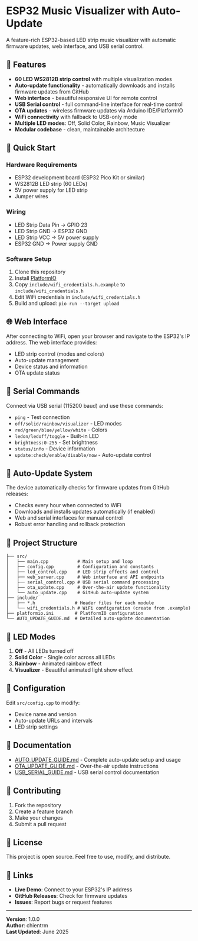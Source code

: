 # ESP32 Music Visualizer with Auto-Update

A feature-rich ESP32-based LED strip music visualizer with automatic firmware updates, web interface, and USB serial control.

## 🎵 Features

- **60 LED WS2812B strip control** with multiple visualization modes
- **Auto-update functionality** - automatically downloads and installs firmware updates from GitHub
- **Web interface** - beautiful responsive UI for remote control
- **USB Serial control** - full command-line interface for real-time control
- **OTA updates** - wireless firmware updates via Arduino IDE/PlatformIO
- **WiFi connectivity** with fallback to USB-only mode
- **Multiple LED modes**: Off, Solid Color, Rainbow, Music Visualizer
- **Modular codebase** - clean, maintainable architecture

## 🚀 Quick Start

### Hardware Requirements

- ESP32 development board (ESP32 Pico Kit or similar)
- WS2812B LED strip (60 LEDs)
- 5V power supply for LED strip
- Jumper wires

### Wiring

- LED Strip Data Pin → GPIO 23
- LED Strip GND → ESP32 GND
- LED Strip VCC → 5V power supply
- ESP32 GND → Power supply GND

### Software Setup

1. Clone this repository
2. Install [PlatformIO](https://platformio.org/)
3. Copy `include/wifi_credentials.h.example` to `include/wifi_credentials.h`
4. Edit WiFi credentials in `include/wifi_credentials.h`
5. Build and upload: `pio run --target upload`

## 🌐 Web Interface

After connecting to WiFi, open your browser and navigate to the ESP32's IP address. The web interface provides:

- LED strip control (modes and colors)
- Auto-update management
- Device status and information
- OTA update status

## 📱 Serial Commands

Connect via USB serial (115200 baud) and use these commands:

- `ping` - Test connection
- `off/solid/rainbow/visualizer` - LED modes
- `red/green/blue/yellow/white` - Colors
- `ledon/ledoff/toggle` - Built-in LED
- `brightness:0-255` - Set brightness
- `status/info` - Device information
- `update:check/enable/disable/now` - Auto-update control

## 🔄 Auto-Update System

The device automatically checks for firmware updates from GitHub releases:

- Checks every hour when connected to WiFi
- Downloads and installs updates automatically (if enabled)
- Web and serial interfaces for manual control
- Robust error handling and rollback protection

## 📁 Project Structure

```
├── src/
│   ├── main.cpp           # Main setup and loop
│   ├── config.cpp         # Configuration and constants
│   ├── led_control.cpp    # LED strip effects and control
│   ├── web_server.cpp     # Web interface and API endpoints
│   ├── serial_control.cpp # USB serial command processing
│   ├── ota_update.cpp     # Over-the-air update functionality
│   └── auto_update.cpp    # GitHub auto-update system
├── include/
│   ├── *.h               # Header files for each module
│   └── wifi_credentials.h # WiFi configuration (create from .example)
├── platformio.ini        # PlatformIO configuration
└── AUTO_UPDATE_GUIDE.md  # Detailed auto-update documentation
```

## 🎨 LED Modes

1. **Off** - All LEDs turned off
2. **Solid Color** - Single color across all LEDs
3. **Rainbow** - Animated rainbow effect
4. **Visualizer** - Beautiful animated light show effect

## 🔧 Configuration

Edit `src/config.cpp` to modify:

- Device name and version
- Auto-update URLs and intervals
- LED strip settings

## 📖 Documentation

- [AUTO_UPDATE_GUIDE.md](AUTO_UPDATE_GUIDE.md) - Complete auto-update setup and usage
- [OTA_UPDATE_GUIDE.md](OTA_UPDATE_GUIDE.md) - Over-the-air update instructions
- [USB_SERIAL_GUIDE.md](USB_SERIAL_GUIDE.md) - USB serial control documentation

## 🤝 Contributing

1. Fork the repository
2. Create a feature branch
3. Make your changes
4. Submit a pull request

## 📄 License

This project is open source. Feel free to use, modify, and distribute.

## 🔗 Links

- **Live Demo**: Connect to your ESP32's IP address
- **GitHub Releases**: Check for firmware updates
- **Issues**: Report bugs or request features

---

**Version**: 1.0.0  
**Author**: chientrm  
**Last Updated**: June 2025
